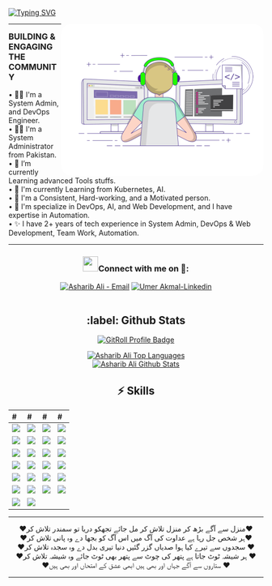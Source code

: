 <!-- animation start  -->


[![Typing SVG](https://readme-typing-svg.demolab.com?font=Roboto+Slab&weight=500&size=25&duration=4000&pause=500&color=FF8000&center=true&vCenter=true&width=665&height=55&lines=%E2%9C%A8Hey%2C+I'm+Muhammad+Umer%E2%9C%A8;%E2%9C%A8Passionate+System.+Administrator.+Engineer%E2%9C%A8;%E2%9C%A8Switching+the+System-Admin+users+to+DevOps-Engineer%E2%9C%A8;%E2%9C%A8Building+%26+Empowering+the+Community%E2%9C%A8;%E2%9C%A8Follow+to+Become+a+DevOps+Engineer%E2%9C%A8)](https://git.io/typing-svg)


<!-- animation end  -->
			

<img align="right" alt="Coding" width="400" style="border-radius:20px;"
	src="https://raw.githubusercontent.com/devSouvik/devSouvik/master/gif3.gif"/>

<hr>
<h3 style="margin-top: 4px;">BUILDING & ENGAGING THE COMMUNITY</h3>
• 💪🏻 I'm a System Admin, and DevOps Engineer.<br>
• 👨‍💻 I'm a System Administrator from Pakistan.<br>
• 🌱 I’m currently Learning advanced Tools stuffs.<br> 
• 📗 I'm currently Learning from Kubernetes, AI.<br>
• 🚀 I'm a Consistent, Hard-working, and a Motivated person.<br> 
• 🌊 I'm specialize in DevOps, AI, and Web Development, and I have expertise in Automation.<br>
• ✨ I have 2+ years of tech experience in System Admin, DevOps & Web Development, Team Work, Automation.<br>
<hr>

<h3 align="center" > <img src="https://media.giphy.com/media/iY8CRBdQXODJSCERIr/giphy.gif" width="30" height="30" style="margin-center: 10px;">Connect with me on 🤝: </h3>
 
 
<p align="center">

 <div align="center"  class="icons-social" style="margin-center: 10px;">
<div>   
    <a href="mailto:umerakmalku@gmail.com" target="_blank"><img src="https://img.shields.io/badge/-Email-0D1117?style=for-the-badge&logo=protonmail&logoColor=F0DB4F" alt="Asharib Ali - Email"></a>
    <a href="https://www.linkedin.com/in/umer-khan-%F0%9F%87%B5%F0%9F%87%B8-30864b27b/" target="_blank"><img src="https://img.shields.io/badge/Linkedin-0D1117?style=for-the-badge&logo=linkedin&logoColor=F0DB4F" alt="Umer Akmal-Linkedin"></a><br>
    <br>
</div>

</p>


<h2>:label: Github Stats</h2>

<a href="https://gitroll.io/profile/uLfTHQ426idPKEBt4rSpjXMrcrSF3" target="_blank"><img src="https://gitroll.io/api/badges/profiles/v1/uLfTHQ426idPKEBt4rSpjXMrcrSF3" alt="GitRoll Profile Badge"/></a>

<div>
    <a href="#"><img alt="Asharib Ali Top Languages" src="https://github-readme-stats.vercel.app/api/top-langs/?username=asharibali&langs_count=10&layout=compact&theme=react&hide_border=true&bg_color=0D1117&title_color=F0DB4F&icon_color=F0DB4F" height="200px" /></a>
    <br>
    <a href="#"><img alt="Asharib Ali Github Stats" src="https://github-readme-stats.vercel.app/api?username=asharibali&show_icons=true&include_all_commits=true&count_private=true&theme=react&hide_border=true&bg_color=0D1117&title_color=F0DB4F&icon_color=F0DB4F" height="200px" /></a>
    <br>
</div>

<h2>⚡ Skills</h2>

| # | # | # | # |
| :------------ | :--------------- | :----- | :----- |
| <img src="https://img.shields.io/badge/-HTML/CSS/Javascript-0D1117?style=flat-square&logo=javascript&logoColor=F0DB4F"> | <img src="https://img.shields.io/badge/-TypeScript-0D1117?style=flat-square&logo=typescript&logoColor=F0DB4F"> | <img src="https://img.shields.io/badge/-React/Next.js-0D1117?style=flat-square&logo=react&logoColor=F0DB4F"> | <img src="https://img.shields.io/badge/-Tailwind CSS-0D1117?style=flat-square&logo=tailwindcss&logoColor=F0DB4F"> |
| <img src="https://img.shields.io/badge/-PostgreSQL-0D1117?style=flat-square&logo=postgresql&logoColor=F0DB4F"> | <img src="https://img.shields.io/badge/-Node.js-0D1117?style=flat-square&logo=node.js&logoColor=F0DB4F"> | <img src="https://img.shields.io/badge/-Python-0D1117?style=flat-square&logo=python&logoColor=F0DB4F"> | <img src="https://img.shields.io/badge/-fastAPI-0D1117?style=flat-square&logo=fastapi&logoColor=F0DB4F"> |
| <img src="https://img.shields.io/badge/-SQLModel-0D1117?style=flat-square&logo=sqlmodel&logoColor=F0DB4F"> | <img src="https://img.shields.io/badge/-Docker-0D1117?style=flat-square&logo=docker&logoColor=F0DB4F"> | <img src="https://img.shields.io/badge/-Docker Compose-0D1117?style=flat-square&logo=dockercompose&logoColor=F0DB4F"> | <img src="https://img.shields.io/badge/-CI/CD Actions-0D1117?style=flat-square&logo=githubactions&logoColor=F0DB4F"> |
| <img src="https://img.shields.io/badge/-Solidity-0D1117?style=flat-square&logo=solidity&logoColor=F0DB4F"> | <img src="https://img.shields.io/badge/-EVM-0D1117?style=flat-square&logo=ethereum&logoColor=F0DB4F"> | <img src="https://img.shields.io/badge/-Tech Teaching-0D1117?style=flat-square&logo=teaching&logoColor=F0DB4F"> | <img src="https://img.shields.io/badge/-API Development-0D1117?style=flat-square&logo=api&logoColor=F0DB4F"> |
| <img src="https://img.shields.io/badge/-Frontend Development-0D1117?style=flat-square&logo=frontend&logoColor=F0DB4F"> | <img src="https://img.shields.io/badge/-Backend Development-0D1117?style=flat-square&logo=backend&logoColor=F0DB4F"> | <img src="https://img.shields.io/badge/-Full Stack Development-0D1117?style=flat-square&logo=fullstack&logoColor=F0DB4F"> | <img src="https://img.shields.io/badge/-Blockchain Development-0D1117?style=flat-square&logo=blockchain&logoColor=F0DB4F"> |
| <img src="https://img.shields.io/badge/-AI Development-0D1117?style=flat-square&logo=ai&logoColor=F0DB4F"> | <img src="https://img.shields.io/badge/-Prompt Engineering-0D1117?style=flat-square&logo=promptengineering&logoColor=F0DB4F"> | <img src="https://img.shields.io/badge/-Content Creator-0D1117?style=flat-square&logo=contentcreator&logoColor=F0DB4F"> | <img src="https://img.shields.io/badge/-Content Writer-0D1117?style=flat-square&logo=contentwriter&logoColor=F0DB4F"> |
| <img src="https://img.shields.io/badge/-Community Management-0D1117?style=flat-square&logo=communitymanagement&logoColor=F0DB4F"> | <img src="https://img.shields.io/badge/-Project Management-0D1117?style=flat-square&logo=projectmanagement&logoColor=F0DB4F"> | <br>

<hr>

<p align="center">
❤️منزل سے آگے بڑھ کر منزل تلاش کر مل جائے تجھکو دریا تو سمندر تلاش کر❤️<br>
❤️ہر شخص جل رہا ہے عداوت کی آگ میں اس آگ کو بجھا دے وہ پانی تلاش کر❤️<br>
❤️سجدوں سے تیرے کیا ہوا صدیاں گزر گئیں دنیا تیری بدل دے وہ سجدہ تلاش کر ❤️<br>
❤️ہر شیشہ ٹوٹ جاتا ہے پتھر کی چوٹ سے پتھر بھی ٹوٹ جائے وہ شیشہ تلاش کر ❤️<br>
❤️ستاروں سے آگے جہاں اور بھی ہیں ابھی عشق کے امتحاں اور بھی ہیں ❤️<br>

</p>
<hr>
